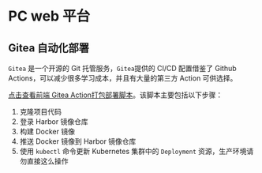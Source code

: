 # PC web 平台

## Gitea 自动化部署

`Gitea` 是一个开源的 Git 托管服务，`Gitea`提供的 CI/CD 配置借鉴了 Github Actions，可以减少很多学习成本，并且有大量的第三方 Action 可供选择。

[点击查看前端 Gitea Action打包部署脚本](./.gitea/workflows/build-docker.yaml)。该脚本主要包括以下步骤：

1. 克隆项目代码
2. 登录 Harbor 镜像仓库
3. 构建 Docker 镜像
4. 推送 Docker 镜像到 Harbor 镜像仓库
5. 使用 `kubectl` 命令更新 Kubernetes 集群中的 `Deployment` 资源，生产环境请勿直接这么操作